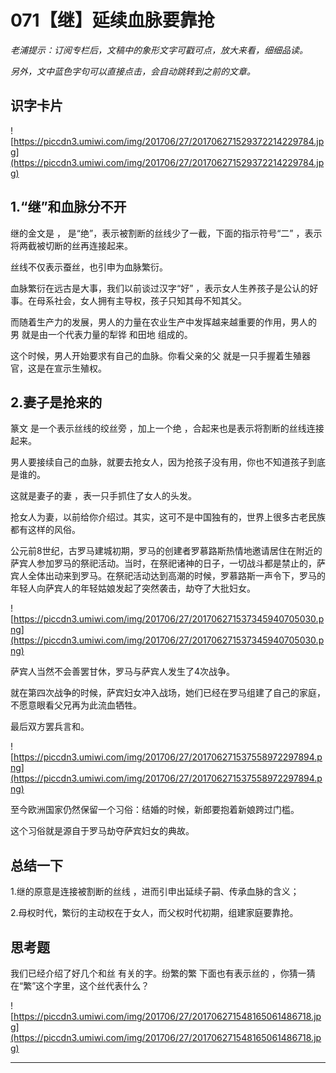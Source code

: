 # 071【继】延续血脉要靠抢

 *老浦提示：订阅专栏后，文稿中的象形文字可戳可点，放大来看，细细品读。*

 *另外，文中蓝色字句可以直接点击，会自动跳转到之前的文章。*

## 识字卡片

![https://piccdn3.umiwi.com/img/201706/27/201706271529372214229784.jpg](https://piccdn3.umiwi.com/img/201706/27/201706271529372214229784.jpg)

## 1.“继”和血脉分不开

继的金文是 ， 是“绝”，表示被割断的丝线少了一截，下面的指示符号“二” ，表示将两截被切断的丝再连接起来。

丝线不仅表示蚕丝，也引申为血脉繁衍。

血脉繁衍在远古是大事，我们以前谈过汉字“好” ，表示女人生养孩子是公认的好事。在母系社会，女人拥有主导权，孩子只知其母不知其父。

而随着生产力的发展，男人的力量在农业生产中发挥越来越重要的作用，男人的男 就是由一个代表力量的犁铧 和田地 组成的。

这个时候，男人开始要求有自己的血脉。你看父亲的父 就是一只手握着生殖器官，这是在宣示生殖权。

## 2.妻子是抢来的

篆文 是一个表示丝线的绞丝旁 ，加上一个绝 ，合起来也是表示将割断的丝线连接起来。

男人要接续自己的血脉，就要去抢女人，因为抢孩子没有用，你也不知道孩子到底是谁的。

这就是妻子的妻 ，表一只手抓住了女人的头发。

抢女人为妻，以前给你介绍过。其实，这可不是中国独有的，世界上很多古老民族都有这样的风俗。

公元前8世纪，古罗马建城初期，罗马的创建者罗慕路斯热情地邀请居住在附近的萨宾人参加罗马的祭祀活动。当时，在祭祀诸神的日子，一切战斗都是禁止的，萨宾人全体出动来到罗马。在祭祀活动达到高潮的时候，罗慕路斯一声令下，罗马的年轻人向萨宾人的年轻姑娘发起了突然袭击，劫夺了大批妇女。

![https://piccdn3.umiwi.com/img/201706/27/201706271537345940705030.png](https://piccdn3.umiwi.com/img/201706/27/201706271537345940705030.png)

萨宾人当然不会善罢甘休，罗马与萨宾人发生了4次战争。

就在第四次战争的时候，萨宾妇女冲入战场，她们已经在罗马组建了自己的家庭，不愿意眼看父兄再为此流血牺牲。

最后双方罢兵言和。

![https://piccdn3.umiwi.com/img/201706/27/201706271537558972297894.png](https://piccdn3.umiwi.com/img/201706/27/201706271537558972297894.png)

至今欧洲国家仍然保留一个习俗：结婚的时候，新郎要抱着新娘跨过门槛。

这个习俗就是源自于罗马劫夺萨宾妇女的典故。

## 总结一下

1.继的原意是连接被割断的丝线 ，进而引申出延续子嗣、传承血脉的含义；

2.母权时代，繁衍的主动权在于女人，而父权时代初期，组建家庭要靠抢。

## 思考题

我们已经介绍了好几个和丝 有关的字。纷繁的繁 下面也有表示丝的 ，你猜一猜在“繁”这个字里，这个丝代表什么？

![https://piccdn3.umiwi.com/img/201706/27/201706271548165061486718.jpg](https://piccdn3.umiwi.com/img/201706/27/201706271548165061486718.jpg)

---

